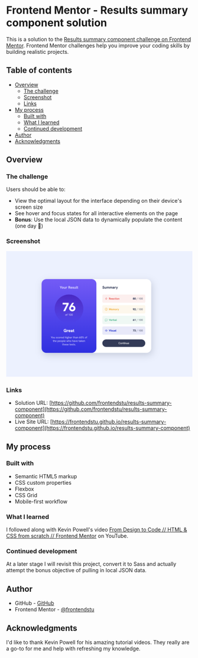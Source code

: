 # Frontend Mentor - Results summary component solution

This is a solution to the [Results summary component challenge on Frontend Mentor](https://www.frontendmentor.io/challenges/results-summary-component-CE_K6s0maV). Frontend Mentor challenges help you improve your coding skills by building realistic projects.

## Table of contents

- [Overview](#overview)
  - [The challenge](#the-challenge)
  - [Screenshot](#screenshot)
  - [Links](#links)
- [My process](#my-process)
  - [Built with](#built-with)
  - [What I learned](#what-i-learned)
  - [Continued development](#continued-development)
- [Author](#author)
- [Acknowledgments](#acknowledgments)

## Overview

### The challenge

Users should be able to:

- View the optimal layout for the interface depending on their device's screen size
- See hover and focus states for all interactive elements on the page
- **Bonus**: Use the local JSON data to dynamically populate the content (one day 🤭)

### Screenshot

![](./screenshot.png)

### Links

- Solution URL: [https://github.com/frontendstu/results-summary-component](https://github.com/frontendstu/results-summary-component)
- Live Site URL: [https://frontendstu.github.io/results-summary-component](https://frontendstu.github.io/results-summary-component)

## My process

### Built with

- Semantic HTML5 markup
- CSS custom properties
- Flexbox
- CSS Grid
- Mobile-first workflow

### What I learned

I followed along with Kevin Powell's video [From Design to Code // HTML & CSS from scratch // Frontend Mentor](https://www.youtube.com/watch?v=KqFAs5d3Yl8) on YouTube.

### Continued development

At a later stage I will revisit this project, convert it to Sass and actually attempt the bonus objective of pulling in local JSON data.

## Author

- GitHub - [GitHub](https://github.com/frontendstu)
- Frontend Mentor - [@frontendstu](https://www.frontendmentor.io/profile/frontendstu)

## Acknowledgments

I'd like to thank Kevin Powell for his amazing tutorial videos. They really are a go-to for me and help with refreshing my knowledge.
